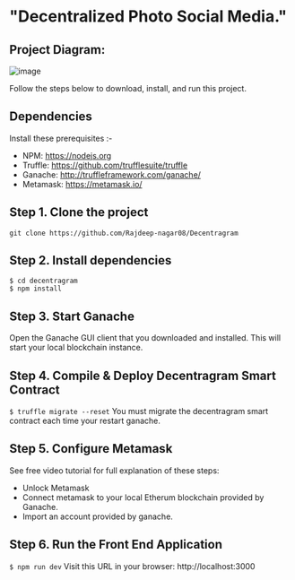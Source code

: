 # "Decentralized Photo Social Media."
## Project Diagram:
![image](https://user-images.githubusercontent.com/92351292/159774856-8f92c291-f98c-4de6-bc09-aeb16365afeb.png)

Follow the steps below to download, install, and run this project.

## Dependencies
Install these prerequisites :-
- NPM: https://nodejs.org
- Truffle: https://github.com/trufflesuite/truffle
- Ganache: http://truffleframework.com/ganache/
- Metamask: https://metamask.io/


## Step 1. Clone the project
`git clone https://github.com/Rajdeep-nagar08/Decentragram`

## Step 2. Install dependencies
```
$ cd decentragram
$ npm install
```
## Step 3. Start Ganache
Open the Ganache GUI client that you downloaded and installed. This will start your local blockchain instance.


## Step 4. Compile & Deploy Decentragram Smart Contract
`$ truffle migrate --reset`
You must migrate the decentragram smart contract each time your restart ganache.

## Step 5. Configure Metamask
See free video tutorial for full explanation of these steps:
- Unlock Metamask
- Connect metamask to your local Etherum blockchain provided by Ganache.
- Import an account provided by ganache.

## Step 6. Run the Front End Application
`$ npm run dev`
Visit this URL in your browser: http://localhost:3000

